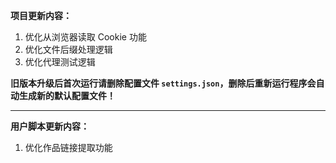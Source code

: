 **项目更新内容：**

1. 优化从浏览器读取 Cookie 功能
2. 优化文件后缀处理逻辑
3. 优化代理测试逻辑

<p><strong>旧版本升级后首次运行请删除配置文件 <code>settings.json</code>，删除后重新运行程序会自动生成新的默认配置文件！</strong></p>

<hr>

**用户脚本更新内容：**

1. 优化作品链接提取功能
